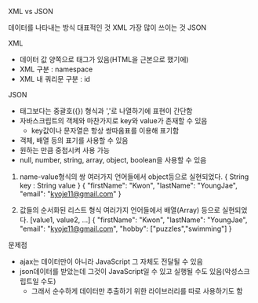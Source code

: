 XML vs JSON

데이터를 나타내는 방식
대표적인 것 XML
가장 많이 쓰이는 것 JSON

XML
- 데이터 값 양쪽으로 태그가 있음(HTML을 근본으로 했기에)
- XML 구분 : namespace
- XML 내 쿼리문 구분 : id

JSON
- 태그보다는 중괄호({}) 형식과 ','로 나열하기에 표현이 간단함
- 자바스크립트의 객체와 마찬가지로 key와 value가 존재할 수 있음
	- key값이나 문자열은 항상 쌍따옴표를 이용해 표기함
- 객체, 배열 등의 표기를 사용할 수 있음
- 원하는 만큼 중첩시켜 사용 가능
- null, number, string, array, object, boolean을 사용할 수 있음

1. name-value형식의 쌍
여러가지 언어들에서 object등으로 실현되었다.
{ String key : String value }
{
  "firstName": "Kwon",
  "lastName": "YoungJae",
  "email": "kyoje11@gmail.com"
}

2. 값들의 순서화된 리스트 형식
여러가지 언어들에서 배열(Array) 등으로 실현되었다.
[value1, value2, ...]
{
  "firstName": "Kwon",
  "lastName": "YoungJae",
  "email": "kyoje11@gmail.com",
  "hobby": ["puzzles","swimming"]
}

문제점
- ajax는 데이터만이 아니라 JavaScript 그 자체도 전달될 수 있음
- json데이터를 받았는데 그것이 JavaScript일 수 있고 실행될 수도 있음(악성스크립트일 수도)
	- 그래서 순수하게 데이터만 추출하기 위한 라이브러리를 따로 사용하기도 함